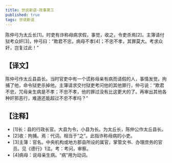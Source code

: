 ```yaml
---
title: 世说新语-政事第三
published: true
tags: 世说新语
---
```


陈仲弓为太丘长[1]。时吏有诈称母病求假，事觉，收之，令吏杀焉[2]。主簿请付狱考众奸[3]，仲弓曰：“欺君不忠，病母不孝[4]；不忠不孝，其罪莫大。考求众奸，岂复过此！”

## 【译文】

陈仲弓作太丘县县长。当时官吏中有一个谎称母亲有病而请假的人，事情发觉，拘捕了他，命令狱吏杀掉他。主簿请求交付狱吏考问他的其他罪行，仲弓说：“欺君不忠，咒母亲生病是不孝；不忠不孝，他的罪过没有比这更大的了。再审出其他各种奸邪恶行，难道还能超过不忠不孝吗？”

## 【注释】

- [1]长：县的行政长官。大县为令，小县为长。为太丘长，陈仲公作太丘县长。
- [2]收：拘捕。焉：代词。相当于“之”。此指诈称母病的小吏。
- [3]主簿：官名。中央机构或地方郡县所设的属官，掌管文书、办理庶务的官员。见《德行》1注。考：考问，审察。
- [4]病母：说母亲生病。“病”用为动词。
